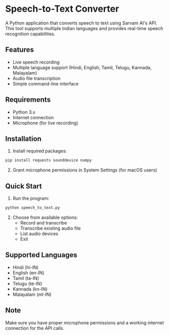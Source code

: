 # Speech-to-Text Converter

A Python application that converts speech to text using Sarvam AI's API. This tool supports multiple Indian languages and provides real-time speech recognition capabilities.

## Features

- Live speech recording
- Multiple language support (Hindi, English, Tamil, Telugu, Kannada, Malayalam)
- Audio file transcription
- Simple command-line interface

## Requirements

- Python 3.x
- Internet connection
- Microphone (for live recording)

## Installation

1. Install required packages:
```bash
pip install requests sounddevice numpy
```

2. Grant microphone permissions in System Settings (for macOS users)

## Quick Start

1. Run the program:
```bash
python speech_to_text.py
```

2. Choose from available options:
   - Record and transcribe
   - Transcribe existing audio file
   - List audio devices
   - Exit

## Supported Languages

- Hindi (hi-IN)
- English (en-IN)
- Tamil (ta-IN)
- Telugu (te-IN)
- Kannada (kn-IN)
- Malayalam (ml-IN)

## Note

Make sure you have proper microphone permissions and a working internet connection for the API calls.
